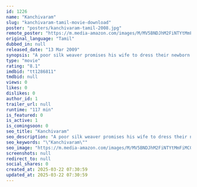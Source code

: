 ```yaml
---
id: 1226
name: "Kanchivaram"
slug: "kanchivaram-tamil-movie-download"
poster: "posters/kanchivaram-tamil-2008.jpg"
remote_poster: "https://m.media-amazon.com/images/M/MV5BNDJhM2FiNTYtMmFiMC00ZmJhLWJjYzItZmY0ODk4YjY2YzQzXkEyXkFqcGdeQXVyOTk3NTc2MzE@._V1_SX300.jpg"
original_language: "Tamil"
dubbed_in: null
released_date: "13 Mar 2009"
synopsis: "A poor silk weaver promises his wife to dress their newborn daughter in a silk saree for her marriage. Facing systemic oppression and the vicissitudes of his fortune, he struggles to keep his word."
type: "movie"
rating: "8.1"
imdbid: "tt1286811"
tmdbid: null
views: 0
likes: 0
dislikes: 0
author_id: 1
trailer_url: null
runtime: "117 min"
is_featured: 0
is_active: 1
is_comingsoon: 0
seo_title: "Kanchivaram"
seo_description: "A poor silk weaver promises his wife to dress their newborn daughter in a silk saree for her marriage. Facing systemic oppression and the vicissitudes of his fortune, he struggles to keep his word."
seo_keywords: "\"Kanchivaram\""
seo_image: "https://m.media-amazon.com/images/M/MV5BNDJhM2FiNTYtMmFiMC00ZmJhLWJjYzItZmY0ODk4YjY2YzQzXkEyXkFqcGdeQXVyOTk3NTc2MzE@._V1_SX300.jpg"
screenshots: null
redirect_to: null
social_shares: 0
created_at: 2025-03-22 07:30:59
updated_at: 2025-03-22 07:30:59
---
```


